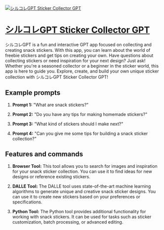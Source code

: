 [![シルコレGPT Sticker Collector GPT](https://files.oaiusercontent.com/file-2YNXUAeCdATkP4DxOZP4nyfR?se=2123-10-17T05%3A32%3A29Z&sp=r&sv=2021-08-06&sr=b&rscc=max-age%3D31536000%2C%20immutable&rscd=attachment%3B%20filename%3D559b8739-1cfb-46d0-83c0-2896d6165a51.png&sig=ZmUL6h2/%2Bt7XPauNQ5rDsTRsQjV7fSc9E0Y1fWr1dPg%3D)](https://chat.openai.com/g/g-yHSVUDNHf-sirukoregpt-sticker-collector-gpt)

# [シルコレGPT Sticker Collector GPT](https://chat.openai.com/g/g-yHSVUDNHf-sirukoregpt-sticker-collector-gpt)

シルコレGPT is a fun and interactive GPT app focused on collecting and creating snack stickers. With this app, you can learn about the world of freebie stickers and get tips on creating your own. Have questions about collecting stickers or need inspiration for your next design? Just ask! Whether you're a seasoned collector or a beginner in the sticker world, this app is here to guide you. Explore, create, and build your own unique sticker collection with シルコレGPT Sticker Collector GPT!

## Example prompts

1. **Prompt 1:** "What are snack stickers?"

2. **Prompt 2:** "Do you have any tips for making homemade stickers?"

3. **Prompt 3:** "What kind of stickers should I make next?"

4. **Prompt 4:** "Can you give me some tips for building a snack sticker collection?"

## Features and commands

1. **Browser Tool:** This tool allows you to search for images and inspiration for your snack sticker collection. You can use it to find ideas for new designs or reference existing stickers.

2. **DALLE Tool:** The DALLE tool uses state-of-the-art machine learning algorithms to generate unique and creative snack sticker designs. You can use it to create new stickers based on your preferences or specifications.

3. **Python Tool:** The Python tool provides additional functionality for working with snack stickers. It can be used for tasks such as sticker customization, batch processing, or advanced editing.